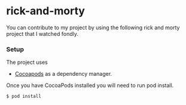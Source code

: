# rick-and-morty

You can contribute to my project by using the following rick and morty project that I watched fondly.


### Setup

The project uses 
- [Cocoapods](https://cocoapods.org/) as a dependency manager.

Once you have CocoaPods installed you will need to run pod install.

```sh
$ pod install
```

